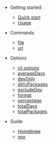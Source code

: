 - Getting started

  - [Quick start](quickstart.md)
  - [Usage](usage.md)

- Commands

  - [file](commands/file.md)
  - [url](commands/file.md)

- Options
  - [cli options](options.md)
  - [averageDays](options#averageDays)
  - [devOnly](options#devOnly)
  - [dirtyPackages](options#dirtyPackages)
  - [excludeDev](options#excludeDev)
  - [format](options#format)
  - [percentage](options#percentage)
  - [totalDays](options#totalDays)
  - [totalPackages](options#totalPackages)

- Guide

  - [Homebrew](deploy.md)
  - [npx](helpers.md)
